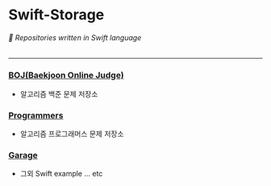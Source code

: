 # Swift-Storage
###### 📖 Repositories written in Swift language
-----------------------------------------
### [BOJ(Baekjoon Online Judge)][MyBOJlink]
[MyBOJlink]: https://github.com/chanhihi/Swift-Storage/tree/main/BOJ "BOJ"
  + 알고리즘 백준 문제 저장소

### [Programmers][MyPGlink]
[MyPGlink]: https://github.com/chanhihi/Swift-Storage/tree/main/%ED%94%84%EB%A1%9C%EA%B7%B8%EB%9E%98%EB%A8%B8%EC%8A%A4 "프로그래머스"
  + 알고리즘 프로그래머스 문제 저장소

### [Garage][MyGRlink]
[MyGRlink]: https://github.com/chanhihi/Swift-Storage/tree/main/Garage "Garage"
  + 그외 Swift example ... etc
